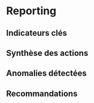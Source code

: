 <!--
reporting.md
Roo-Code artefact : Rapport de reporting
Statut : SQUELETTE - À compléter selon le plan-roadmap-actionnable.md

TODO : Définir la structure du reporting (indicateurs, synthèse, anomalies, recommandations)
Traçabilité : Généré automatiquement selon le plan d’action Roo-Code
-->

# Reporting

## Indicateurs clés

<!-- TODO : Lister les indicateurs de suivi -->

## Synthèse des actions

<!-- TODO : Résumer les actions réalisées et leur statut -->

## Anomalies détectées

<!-- TODO : Documenter les anomalies ou écarts -->

## Recommandations

<!-- TODO : Proposer des axes d’amélioration -->
